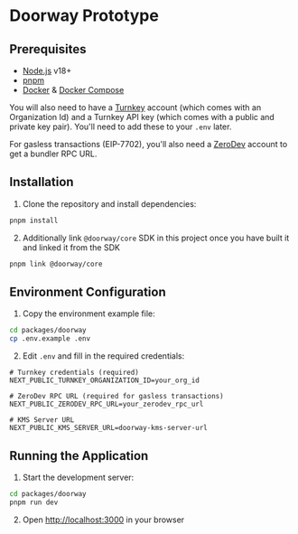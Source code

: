 # Doorway Prototype

## Prerequisites

- [Node.js](https://nodejs.org) v18+
- [pnpm](https://pnpm.io/)
- [Docker](https://www.docker.com) & [Docker Compose](https://docs.docker.com/compose)

You will also need to have a [Turnkey](https://www.turnkey.com) account (which comes with an Organization Id) and a Turnkey API key (which comes with a public and private key pair). You'll need to add these to your `.env` later.

For gasless transactions (EIP-7702), you'll also need a [ZeroDev](https://dashboard.zerodev.app) account to get a bundler RPC URL.

## Installation

1. Clone the repository and install dependencies:

```bash
pnpm install
```

2. Additionally link `@doorway/core` SDK in this project once you have built it and linked it from the SDK
```bash
pnpm link @doorway/core
```

## Environment Configuration

1. Copy the environment example file:

```bash
cd packages/doorway
cp .env.example .env
```

2. Edit `.env` and fill in the required credentials:

```
# Turnkey credentials (required)
NEXT_PUBLIC_TURNKEY_ORGANIZATION_ID=your_org_id

# ZeroDev RPC URL (required for gasless transactions)
NEXT_PUBLIC_ZERODEV_RPC_URL=your_zerodev_rpc_url

# KMS Server URL
NEXT_PUBLIC_KMS_SERVER_URL=doorway-kms-server-url
```

## Running the Application

1. Start the development server:

```bash
cd packages/doorway
pnpm run dev
```

2. Open [http://localhost:3000](http://localhost:3000) in your browser
